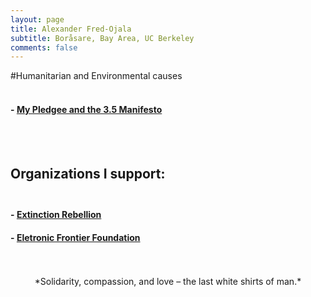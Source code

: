 ```yaml
---
layout: page
title: Alexander Fred-Ojala
subtitle: Boråsare, Bay Area, UC Berkeley
comments: false
---
```


#Humanitarian and Environmental causes<br><br>
#### - **[My Pledgee and the 3.5 Manifesto](alex.fo/pledge.txt)**

<br><br>


## Organizations I support:<br><br>
#### - **[Extinction Rebellion](https://rebellion.earth/)**
#### - **[Eletronic Frontier Foundation](https://www.eff.org/)**

<br>
<br>

<center>*Solidarity, compassion, and love – the last white shirts of man.*</center>
